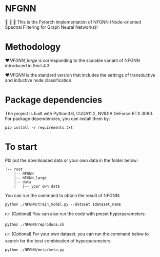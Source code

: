 # NFGNN
:triangular_flag_on_post:
:triangular_flag_on_post:
:triangular_flag_on_post:
This is the Pytorch implementation of NFGNN (Node-oriented Spectral Filtering for Graph Neural Networks)!  

# Methodology
:heart:*NFGNN_large* is corresponding to the scalable variant of NFGNN introduced in Sect.4.3.

:heart:*NFGNN* is the standard version that includes the settings of transductive and inductive node classification.

# Package dependencies
The project is built with Python3.6, CUDA11.2, NVIDIA GeForce RTX 3090. For package dependencies, you can install them by:
```
pip install -r requirements.txt
```

# To start
Plz put the downloaded data or your own data in the folder below:
```
|-- root
    |-- NFGNN
    |-- NFGNN_large
    |-- data
    |   |-- your own data
```
 You can run the command to obtain the result of NFGNN:
```
python ./NFGNN/train_model.py --dataset $dataset_name
```

:point_right: (Optional) You can also run the code with preset hyperparameters:
```
python ./NFGNN/reproduce.sh
```

:point_right: (Optional) For your own dataset, you can run the command below to search for the best combination of hyperparameters:
```
python ./NFGNN/meta/meta.py
```
